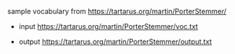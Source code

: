 
sample vocabulary from https://tartarus.org/martin/PorterStemmer/

* input https://tartarus.org/martin/PorterStemmer/voc.txt

* output https://tartarus.org/martin/PorterStemmer/output.txt

